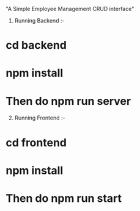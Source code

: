 "A Simple Employee Management CRUD interface" 

1) Running Backend :- 
#  cd backend
#  npm install
#  Then do npm run server
  
2) Running Frontend :- 
# cd frontend
#  npm install
#  Then do npm run start  
